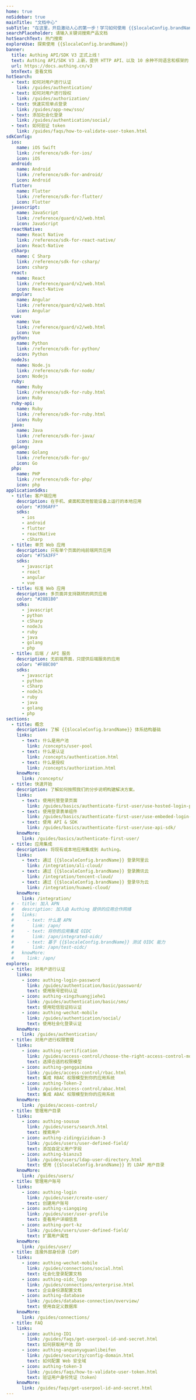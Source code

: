 ```yaml
---
home: true
noSidebar: true
mainTitle: "文档中心"
subTitle: "在这里，开启激动人心的第一步！学习如何使用 {{$localeConfig.brandName}} 及 {{$localeConfig.brandName}} 提供的 API。"
searchPlaceholder: 请输入关键词搜索产品文档
hotSearchText: 热门搜索
exploreUse: 探索使用 {{$localeConfig.brandName}}
banner:
  title: Authing API/SDK V3 正式上线！
  text: Authing API/SDK V3 上新，提供 HTTP API、以及 10 余种不同语言和框架的 SDK，5 分钟即可灵活构建安全、稳定的认证流程！
  url: https://docs.authing.cn/v3
  btnText: 查看文档
hotSearch:
  - text: 如何对用户进行认证
    link: /guides/authentication/
  - text: 如何对用户进行授权
    link: /guides/authorization/
  - text: 快速实现单点登录
    link: /guides/app-new/sso/
  - text: 添加社会化登录
    link: /guides/authentication/social/
  - text: 如何验证 token
    link: /guides/faqs/how-to-validate-user-token.html
sdkConfig:
  ios:
    name: iOS Swift
    link: /reference/sdk-for-ios/
    icon: iOS
  android:
    name: Android
    link: /reference/sdk-for-android/
    icon: Android
  flutter:
    name: Flutter
    link: /reference/sdk-for-flutter/
    icon: Flutter
  javascript:
    name: JavaScript
    link: /reference/guard/v2/web.html
    icon: JavaScript
  reactNative:
    name: React Native
    link: /reference/sdk-for-react-native/
    icon: React-Native
  cSharp:
    name: C Sharp
    link: /reference/sdk-for-csharp/
    icon: csharp
  react:
    name: React
    link: /reference/guard/v2/web.html
    icon: React-Native
  angular:
    name: Angular
    link: /reference/guard/v2/web.html
    icon: Angular
  vue:
    name: Vue
    link: /reference/guard/v2/web.html
    icon: Vue
  python:
    name: Python
    link: /reference/sdk-for-python/
    icon: Python
  nodeJs:
    name: Node.js
    link: /reference/sdk-for-node/
    icon: Nodejs
  ruby:
    name: Ruby
    link: /reference/sdk-for-ruby.html
    icon: Ruby
  ruby-api:
    name: Ruby
    link: /reference/sdk-for-ruby.html
    icon: Ruby
  java:
    name: Java
    link: /reference/sdk-for-java/
    icon: Java
  golang:
    name: Golang
    link: /reference/sdk-for-go/
    icon: Go
  php:
    name: PHP
    link: /reference/sdk-for-php/
    icon: php
applicationSdks:
  - title: 客户端应用
    description: 在手机、桌面和其他智能设备上运行的本地应用
    color: "#396AFF"
    sdks:
      - ios
      - android
      - flutter
      - reactNative
      - cSharp
  - title: 单页 Web 应用
    description: 只有单个页面的纯前端网页应用
    color: "#75A3FF"
    sdks:
      - javascript
      - react
      - angular
      - vue
  - title: 标准 Web 应用
    description: 多页面并支持跳转的网页应用
    color: "#28B1B0"
    sdks:
      - javascript
      - python
      - cSharp
      - nodeJs
      - ruby
      - java
      - golang
      - php
  - title: 后端 / API 服务
    description: 无前端界面，只提供后端服务的应用
    color: "#F8BC00"
    sdks:
      - javascript
      - python
      - cSharp
      - nodeJs
      - ruby
      - java
      - golang
      - php
sections:
  - title: 概念
    description: 了解 {{$localeConfig.brandName}} 体系结构基础
    links:
      - text: 什么是用户池
        link: /concepts/user-pool
      - text: 什么是认证
        link: /concepts/authentication.html
      - text: 什么是授权
        link: /concepts/authorization.html
    knowMore:
      link: /concepts/
  - title: 快速开始
    description: 了解如何按照我们的分步说明构建解决方案。
    links:
      - text: 使用托管登录页面
        link: /guides/basics/authenticate-first-user/use-hosted-login-page
      - text: 使用登录表单组件
        link: /guides/basics/authenticate-first-user/use-embeded-login-component/
      - text: 使用 API & SDK
        link: /guides/basics/authenticate-first-user/use-api-sdk/
    knowMore:
      link: /guides/basics/authenticate-first-user/
  - title: 应用集成
    description: 将现有或本地应用集成到 Authing。
    links:
      - text: 通过 {{$localeConfig.brandName}} 登录阿里云
        link: /integration/ali-cloud/
      - text: 通过 {{$localeConfig.brandName}} 登录腾讯云
        link: /integration/tencent-cloud/
      - text: 通过 {{$localeConfig.brandName}} 登录华为云
        link: /integration/huawei-cloud/
    knowMore:
      link: /integration/
  # - title: 加入 APN
  #   description: 加入由 Authing 提供的应用合作网络
  #   links:
  #     - text: 什么是 APN
  #       link: /apn/
  #     - text: 将你的应用集成 OIDC
  #       link: /apn/integrated-oidc/
  #     - text: 基于 {{$localeConfig.brandName}} 测试 OIDC 能力
  #       link: /apn/test-oidc/
  #   knowMore:
  #     link: /apn/
explores:
  - title: 对用户进行认证
    links:
      - icon: authing-login-password
        link: /guides/authentication/basic/password/
        text: 使用账号密码认证
      - icon: authing-xingzhuangjiehe1
        link: /guides/authentication/basic/sms/
        text: 使用短信验证码认证
      - icon: authing-wechat-mobile
        link: /guides/authentication/social/
        text: 使用社会化登录认证
    knowMore:
      link: /guides/authentication/
  - title: 对用户进行权限管理
    links:
      - icon: authing-certification
        link: /guides/access-control/choose-the-right-access-control-model.html
        text: 选择合适的权限模型
      - icon: authing-genggaimima
        link: /guides/access-control/rbac.html
        text: 集成 RBAC 权限模型到你的应用系统
      - icon: authing-Token-2
        link: /guides/access-control/abac.html
        text: 集成 ABAC 权限模型到你的应用系统
    knowMore:
      link: /guides/access-control/
  - title: 管理用户目录
    links:
      - icon: authing-sousuo
        link: /guides/users/search.html
        text: 搜索用户
      - icon: authing-zidingyiziduan-3
        link: /guides/users/user-defined-field/
        text: 添加自定义用户字段
      - icon: authing-bianzu3
        link: /guides/users/ldap-user-directory.html
        text: 使用 {{$localeConfig.brandName}} 的 LDAP 用户目录
    knowMore:
      link: /guides/users/
  - title: 管理用户账号
    links:
      - icon: authing-login
        link: /guides/user/create-user/
        text: 创建用户账号
      - icon: authing-xiangqing
        link: /guides/user/user-profile
        text: 查看用户详细信息
      - icon: authing-port-kz
        link: /guides/users/user-defined-field/
        text: 扩展用户属性
    knowMore:
      link: /guides/user/
  - title: 连接外部身份源（IdP）
    links:
      - icon: authing-wechat-mobile
        link: /guides/connections/social.html
        text: 社会化登录配置文档
      - icon: authing-oidc_logo
        link: /guides/connections/enterprise.html
        text: 企业身份源配置文档
      - icon: authing-database
        link: /guides/database-connection/overview/
        text: 使用自定义数据库
    knowMore:
      link: /guides/connections/
  - title: FAQ
    links:
      - icon: authing-ID1
        link: /guides/faqs/get-userpool-id-and-secret.html
        text: 如何获取用户池 ID
      - icon: authing-anquanyuguanlibeifen
        link: /guides/security/config-domain.html
        text: 如何配置 Web 安全域
      - icon: authing-token-3
        link: /guides/faqs/how-to-validate-user-token.html
        text: 验证用户身份凭证（token）
    knowMore:
      link: /guides/faqs/get-userpool-id-and-secret.html
---
```

